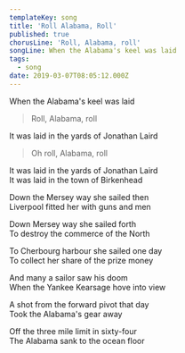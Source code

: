 ```yaml
---
templateKey: song
title: 'Roll Alabama, Roll'
published: true
chorusLine: 'Roll, Alabama, roll'
songLine: When the Alabama's keel was laid
tags:
  - song
date: 2019-03-07T08:05:12.000Z
---
```

When the Alabama's keel was laid

> Roll, Alabama, roll

It was laid in the yards of Jonathan Laird

> Oh roll, Alabama, roll

It was laid in the yards of Jonathan Laird\
It was laid in the town of Birkenhead

Down the Mersey way she sailed then\
Liverpool fitted her with guns and men

Down Mersey way she sailed forth\
To destroy the commerce of the North

To Cherbourg harbour she sailed one day\
To collect her share of the prize money

And many a sailor saw his doom\
When the Yankee Kearsage hove into view

A shot from the forward pivot that day\
Took the Alabama's gear away

Off the three mile limit in sixty-four\
The Alabama sank to the ocean floor

